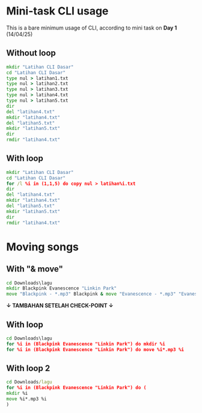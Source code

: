 # Mini-task CLI usage

This is a bare minimum usage of CLI, according to mini task on **Day 1** (14/04/25)

## Without loop

```cmd
mkdir "Latihan CLI Dasar"
cd "Latihan CLI Dasar"
type nul > latihan1.txt
type nul > latihan2.txt
type nul > latihan3.txt
type nul > latihan4.txt
type nul > latihan5.txt
dir
del "latihan4.txt"
mkdir "latihan4.txt"
del "latihan5.txt"
mkdir "latihan5.txt"
dir
rmdir "latihan4.txt"
```

## With loop
```cmd
mkdir "Latihan CLI Dasar"
cd "Latihan CLI Dasar"
for /l %i in (1,1,5) do copy nul > latihan%i.txt
dir
del "latihan4.txt"
mkdir "latihan4.txt"
del "latihan5.txt"
mkdir "latihan5.txt"
dir
rmdir "latihan4.txt"
```

# Moving songs

## With "& move"

```cmd
cd Downloads\lagu
mkdir Blackpink Evanescence "Linkin Park"
move "Blackpink - *.mp3" Blackpink & move "Evanescence - *.mp3" "Evanescence" & move "Linkin Park - *.mp3" "Linkin Park"
```



**↓ TAMBAHAN SETELAH CHECK-POINT ↓**

## With loop 

```cmd
cd Downloads\lagu
for %i in (Blackpink Evanescence "Linkin Park") do mkdir %i
for %i in (Blackpink Evanescence "Linkin Park") do move %i*.mp3 %i
```

## With loop 2

```cmd
cd Downloads/lagu
for %i in (Blackpink Evanescence "Linkin Park") do (
mkdir %i
move %i*.mp3 %i
)
```